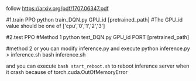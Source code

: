 follow https://arxiv.org/pdf/1707.06347.pdf

#1.train PPO
python train_DQN.py GPU_id [pretrained_path]    #The GPU_id value should be one of ['cpu','0','1','2','3']

#2.test PPO
#Method 1
python test_DQN.py GPU_id PORT [pretrained_path]


#method 2
or you can modify inference.py and execute 
python inference.py > inference.sh
bash inference.sh

and you can execute  `bash start_reboot.sh` to reboot inference server when it crash because of torch.cuda.OutOfMemoryError